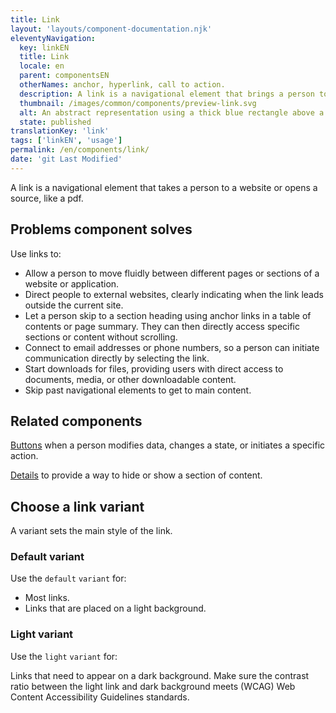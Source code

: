 ```yaml
---
title: Link
layout: 'layouts/component-documentation.njk'
eleventyNavigation:
  key: linkEN
  title: Link
  locale: en
  parent: componentsEN
  otherNames: anchor, hyperlink, call to action.
  description: A link is a navigational element that brings a person to a new page, website, file, or section on the current page.
  thumbnail: /images/common/components/preview-link.svg
  alt: An abstract representation using a thick blue rectangle above a thin blue line.
  state: published
translationKey: 'link'
tags: ['linkEN', 'usage']
permalink: /en/components/link/
date: 'git Last Modified'
---
```


A link is a navigational element that takes a person to a website or opens a source, like a pdf.

## Problems component solves

Use links to:

- Allow a person to move fluidly between different pages or sections of a website or application.
- Direct people to external websites, clearly indicating when the link leads outside the current site.
- Let a person skip to a section heading using anchor links in a table of contents or page summary. They can then directly access specific sections or content without scrolling.
- Connect to email addresses or phone numbers, so a person can initiate communication directly by selecting the link.
- Start downloads for files, providing users with direct access to documents, media, or other downloadable content.
- Skip past navigational elements to get to main content.

<article class="bg-full-width bg-primary text-light pt-600 pb-300 my-600">
  <h2 class="mt-0 mb-300">Related components</h2>

<a href="{{ links.button }}" class="link-light">Buttons</a> when a person modifies data, changes a state, or initiates a specific action.

<a href="{{ links.details }}" class="link-light">Details</a> to provide a way to hide or show a section of content.

</article>

## Choose a link variant

A variant sets the main style of the link.

### Default variant

Use the `default` `variant` for:

- Most links.
- Links that are placed on a light background.

### Light variant

Use the `light` `variant` for:

Links that need to appear on a dark background. Make sure the contrast ratio between the light link and dark background meets (WCAG) Web Content Accessibility Guidelines standards.
